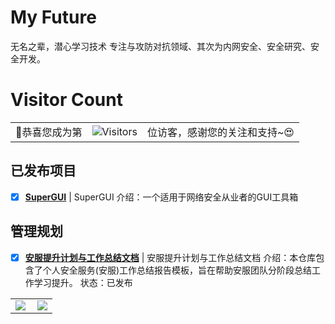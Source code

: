 
# My Future
无名之辈，潜心学习技术
专注与攻防对抗领域、其次为内网安全、安全研究、安全开发。

# Visitor Count
<table>
  <tr>
    <td>🥰恭喜您成为第</td>
    <td><img src="https://profile-counter.glitch.me/Super403/count.svg" alt="Visitors"></td>
    <td>位访客，感谢您的关注和支持~😍</td>
  </tr>
</table>

## 已发布项目
- [x] **[SuperGUI](https://github.com/super403/SuperGUI)**  | SuperGUI 介绍：一个适用于网络安全从业者的GUI工具箱

## 管理规划
- [x] **[安服提升计划与工作总结文档](https://github.com/Super403/Improvement-Plan)**  | 安服提升计划与工作总结文档    介绍：本仓库包含了个人安全服务(安服)工作总结报告模板，旨在帮助安服团队分阶段总结工作学习提升。  状态：已发布

<table>
    <tr>
        <td >
            <center><img src="https://github-readme-stats.vercel.app/api?username=super403&show_icons=true&hide_border=true&theme=chartreuse-dark" ></center>
        </td>
        <td >
            <center><img src="https://github-profile-summary-cards.vercel.app/api/cards/profile-details?username=super403&theme=github_dark&show_icons=true" align="right" /></center>
        </td>
    </tr>
</table>











